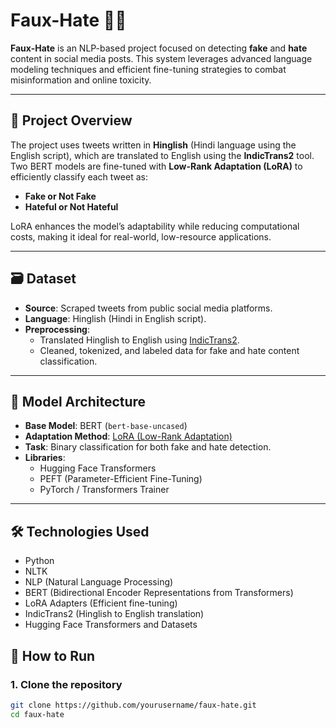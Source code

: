 # Faux-Hate 🚫💬

**Faux-Hate** is an NLP-based project focused on detecting **fake** and **hate** content in social media posts. This system leverages advanced language modeling techniques and efficient fine-tuning strategies to combat misinformation and online toxicity.

---

## 🧠 Project Overview

The project uses tweets written in **Hinglish** (Hindi language using the English script), which are translated to English using the **IndicTrans2** tool. Two BERT models are fine-tuned with **Low-Rank Adaptation (LoRA)** to efficiently classify each tweet as:
- **Fake or Not Fake**
- **Hateful or Not Hateful**

LoRA enhances the model’s adaptability while reducing computational costs, making it ideal for real-world, low-resource applications.

---

## 🗃️ Dataset

- **Source**: Scraped tweets from public social media platforms.
- **Language**: Hinglish (Hindi in English script).
- **Preprocessing**:  
  - Translated Hinglish to English using [IndicTrans2](https://huggingface.co/ai4bharat/indictrans2-en).
  - Cleaned, tokenized, and labeled data for fake and hate content classification.

---

## 🧪 Model Architecture

- **Base Model**: BERT (`bert-base-uncased`)
- **Adaptation Method**: [LoRA (Low-Rank Adaptation)](https://arxiv.org/abs/2106.09685)
- **Task**: Binary classification for both fake and hate detection.
- **Libraries**:
  - Hugging Face Transformers
  - PEFT (Parameter-Efficient Fine-Tuning)
  - PyTorch / Transformers Trainer

---

## 🛠️ Technologies Used

- Python
- NLTK
- NLP (Natural Language Processing)
- BERT (Bidirectional Encoder Representations from Transformers)
- LoRA Adapters (Efficient fine-tuning)
- IndicTrans2 (Hinglish to English translation)
- Hugging Face Transformers and Datasets



## 🚀 How to Run

### 1. Clone the repository
```bash
git clone https://github.com/yourusername/faux-hate.git
cd faux-hate
